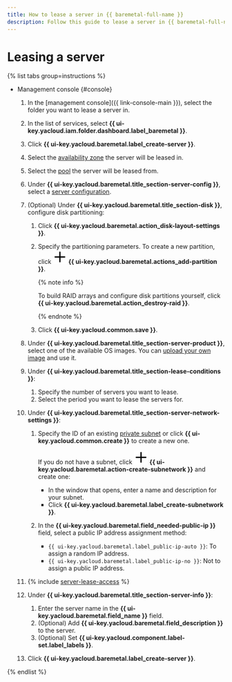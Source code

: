 ```yaml
---
title: How to lease a server in {{ baremetal-full-name }}
description: Follow this guide to lease a server in {{ baremetal-full-name }}.
---
```


# Leasing a server

{% list tabs group=instructions %}

- Management console {#console}

  1. In the [management console]({{ link-console-main }}), select the folder you want to lease a server in.
  1. In the list of services, select **{{ ui-key.yacloud.iam.folder.dashboard.label_baremetal }}**.
  1. Click **{{ ui-key.yacloud.baremetal.label_create-server }}**.
  1. Select the [availability zone](../../../overview/concepts/geo-scope.md) the server will be leased in.
  1. Select the [pool](../../concepts/servers.md#server-pools) the server will be leased from.
  1. Under **{{ ui-key.yacloud.baremetal.title_section-server-config }}**, select a [server configuration](../../concepts/server-configurations.md).
  1. (Optional) Under **{{ ui-key.yacloud.baremetal.title_section-disk }}**, configure disk partitioning:

        1. Click **{{ ui-key.yacloud.baremetal.action_disk-layout-settings }}**.
        1. Specify the partitioning parameters. To create a new partition, click ![icon](../../../_assets/console-icons/plus.svg) **{{ ui-key.yacloud.baremetal.actions_add-partition }}**.

           {% note info %}

           To build RAID arrays and configure disk partitions yourself, click **{{ ui-key.yacloud.baremetal.action_destroy-raid }}**.

           {% endnote %}

        1. Click **{{ ui-key.yacloud.common.save }}**.
  
  1. Under **{{ ui-key.yacloud.baremetal.title_section-server-product }}**, select one of the available OS images. You can [upload your own image](../image-upload.md) and use it.
  1. Under **{{ ui-key.yacloud.baremetal.title_section-lease-conditions }}**:

     1. Specify the number of servers you want to lease.
     1. Select the period you want to lease the servers for.
  
  1. Under **{{ ui-key.yacloud.baremetal.title_section-server-network-settings }}**:

     1. Specify the ID of an existing [private subnet](../../concepts/network.md#private-subnet) or click **{{ ui-key.yacloud.common.create }}** to create a new one.

        If you do not have a subnet, click ![image](../../../_assets/console-icons/plus.svg) **{{ ui-key.yacloud.baremetal.action-create-subnetwork }}** and create one:

        * In the window that opens, enter a name and description for your subnet.
        * Click **{{ ui-key.yacloud.baremetal.label_create-subnetwork }}**.

     1. In the **{{ ui-key.yacloud.baremetal.field_needed-public-ip }}** field, select a public IP address assignment method:

        * `{{ ui-key.yacloud.baremetal.label_public-ip-auto }}`: To assign a random IP address.
        * `{{ ui-key.yacloud.baremetal.label_public-ip-no }}`: Not to assign a public IP address.

  1. {% include [server-lease-access](../../../_includes/baremetal/server-lease-access.md) %}
  1. Under **{{ ui-key.yacloud.baremetal.title_section-server-info }}**:

     1. Enter the server name in the **{{ ui-key.yacloud.baremetal.field_name }}** field.
     1. (Optional) Add **{{ ui-key.yacloud.baremetal.field_description }}** to the server.
     1. (Optional) Set **{{ ui-key.yacloud.component.label-set.label_labels }}**.
  
  1. Click **{{ ui-key.yacloud.baremetal.label_create-server }}**.

{% endlist %}
